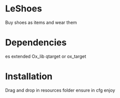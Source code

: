 
# LeShoes
Buy shoes as items and wear them

# Dependencies
es extended
Ox_lib
qtarget or ox_target

# Installation
Drag and drop in resources folder
ensure in cfg
enjoy
